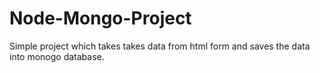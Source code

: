 # Node-Mongo-Project
Simple project which takes takes data from html form and saves the data into monogo database.

